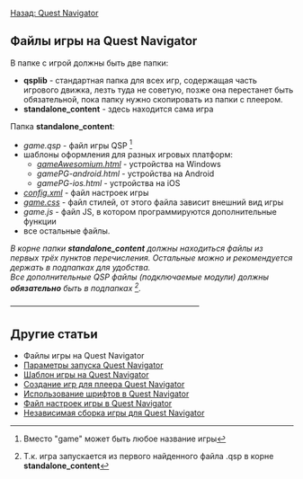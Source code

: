 [Назад: Quest Navigator](..\..\navigator.md)

## Файлы игры на Quest Navigator

В папке с игрой должны быть две папки:

* **qsplib** - стандартная папка для всех игр, содержащая часть игрового движка, лезть туда не советую, позже она перестанет быть обязательной, пока папку нужно скопировать из папки с плеером.
* **standalone_content** - здесь находится сама игра

Папка **standalone_content**:

* *game.qsp* - файл игры QSP [^1]
* шаблоны оформления для разных игровых платформ:
    * *[gameAwesomium.html](..\navigator_game_template.md)* - устройства на Windows
    * *gamePG-android.html* - устройства на Android
    * *gamePG-ios.html* - устройства на iOS
* *[config.xml](..\fajl_nastroek_igry_v_quest_navigator.md)* - файл настроек игры
* *[game.css](..\navigator_game_template.md)* - файл стилей, от этого файла зависит внешний вид игры
* *game.js* - файл JS, в котором программируются дополнительные функции
* все остальные файлы.

*В корне папки **standalone_content** должны находиться файлы из первых трёх пунктов перечисления. Остальные можно и рекомендуется держать в подпапках для удобства.*\
*Все дополнительные QSP файлы (подключаемые модули) должны **обязательно** быть в подпапках [^2].*

————————————————————————

## Другие статьи

*  Файлы игры на Quest Navigator
*  [Параметры запуска Quest Navigator](..\navigator_command_line.md)
*  [Шаблон игры на Quest Navigator](..\navigator_game_template.md)
*  [Создание игр для плеера Quest Navigator](..\sozdanie_igr_na_quest_navigator.md)
*  [Использование шрифтов в Quest Navigator](..\ispolzovanie_shriftov_v_quest_navigator.md)
*  [Файл настроек игры в Quest Navigator](..\fajl_nastroek_igry_v_quest_navigator.md)
*  [Независимая сборка игры для Quest Navigator](..\navigator_standalone.md)

[^1]: Вместо "game" может быть любое название игры

[^2]: Т.к. игра запускается из первого найденного файла .qsp в корне **standalone_content**
